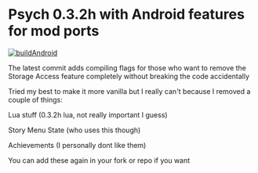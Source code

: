 # Psych 0.3.2h with Android features for mod ports

[![buildAndroid](https://github.com/SanicBTW/FNF-PE-0.3.2h/actions/workflows/Android.yml/badge.svg?branch=master)](https://github.com/SanicBTW/FNF-PE-0.3.2h/actions/workflows/Android.yml)

The latest commit adds compiling flags for those who want to remove the Storage Access feature completely without breaking the code accidentally

Tried my best to make it more vanilla but I really can't because I removed a couple of things:

Lua stuff (0.3.2h lua, not really important I guess)

Story Menu State (who uses this though)

Achievements (I personally dont like them)

You can add these again in your fork or repo if you want